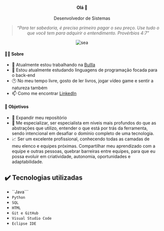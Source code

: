 <div align="center">
<h4> Olá 👋 </h4>
<p>Desenvolvedor de Sistemas</p>

>*“Para ter sabedoria, é preciso primeiro pagar o seu preço. Use tudo o que você tem para adquirir o entendimento. Provérbios 4:7”*

![sea](https://user-images.githubusercontent.com/69989654/190033931-8d0b204a-a028-47e6-8d79-043710c8ba11.jpg)

</div>

#### 👩‍💻 Sobre

- 🔭 Atualmente estou trabalhando na [Bullla](https://www.bullla.com.br/)
- 🌱 Estou atualmente estudando linguagens de programação focada para o back-end
- 🕐 No meu tempo livre, gosto de ler livros, jogar vídeo game e sentir a natureza também
- 📫 Como me encontrar [LinkedIn](https://www.linkedin.com/in/gsoaresdesouza/) 

#### 🎯 Objetivos 

- 📂 Expandir meu repositório
- 🤝 Me especializar, ser especialista em níveis mais profundos do que as abstrações que utilizo, entender o que está por trás da ferramenta, sendo intencional em desafiar o domínio completo de uma tecnologia.
- 📈 Ser um excelente profissional, conhecendo todas as camadas de meu  elenco e equipes próximas. Compartilhar meu aprendizado com a equipe e outras pessoas, quebrar barreiras entre equipes, para que eu possa evoluir em criatividade, autonomia, oportunidades e adaptabilidade.

## ✔️ Tecnologias utilizadas

- ``Java```
- ``Python``
- ``SQL``
- ``HTML``
- ``Git e GitHub``
- ``Visual Studio Code``
- ``Eclipse IDE``
